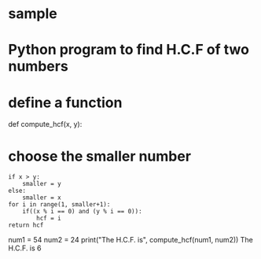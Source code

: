 # sample
# Python program to find H.C.F of two numbers
# define a function
def compute_hcf(x, y):
# choose the smaller number
    if x > y:
        smaller = y
    else:
        smaller = x
    for i in range(1, smaller+1):
        if((x % i == 0) and (y % i == 0)):
            hcf = i 
    return hcf
num1 = 54 
num2 = 24
print("The H.C.F. is", compute_hcf(num1, num2))
The H.C.F. is 6
